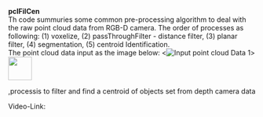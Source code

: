 **pclFilCen**\
Th code summuries some common pre-processing algorithm to deal with the raw point cloud data from RGB-D camera. The order of processes as following: (1) voxelize, (2) passThroughFilter - distance filter, (3) planar filter, (4) segmentation, (5) centroid Identification.\
The point cloud data input as the image below:
<![Input point cloud Data 1](https://github.com/buivn/images/blob/master/pcdInput.png)>
<img src="https://github.com/buivn/images/blob/master/pcdInput.png" width="48">

,processis to filter and find a centroid of objects set from depth camera data

Video-Link:
